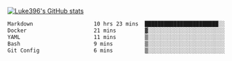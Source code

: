[![Luke396's GitHub stats](https://github-readme-stats.vercel.app/api?username=luke396&show_icons=true&theme=synthwave&hide=stars)](https://github.com/anuraghazra/github-readme-stats)

<!--START_SECTION:waka-->

```txt
Markdown                   10 hrs 23 mins  ███████████████████████░░   91.98 %
Docker                     21 mins         ▓░░░░░░░░░░░░░░░░░░░░░░░░   03.19 %
YAML                       11 mins         ▒░░░░░░░░░░░░░░░░░░░░░░░░   01.74 %
Bash                       9 mins          ▒░░░░░░░░░░░░░░░░░░░░░░░░   01.34 %
Git Config                 6 mins          ▒░░░░░░░░░░░░░░░░░░░░░░░░   00.91 %
```

<!--END_SECTION:waka-->

<!--
**luke396/luke396** is a ✨ _special_ ✨ repository because its `README.md` (this file) appears on your GitHub profile.

Here are some ideas to get you started:

- 🔭 I’m currently working on ...
- 🌱 I’m currently learning ...
- 👯 I’m looking to collaborate on ...
- 🤔 I’m looking for help with ...
- 💬 Ask me about ...
- 📫 How to reach me: ...
- 😄 Pronouns: ...
- ⚡ Fun fact: ...
-->

